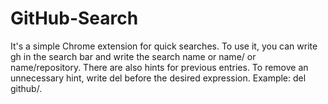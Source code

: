 # GitHub-Search

It's a simple Chrome extension for quick searches. To use it, you can write gh in the search bar and write the search name or name/ or name/repository. There are also hints for previous entries. To remove an unnecessary hint, write del before the desired expression. Example: del github/.
